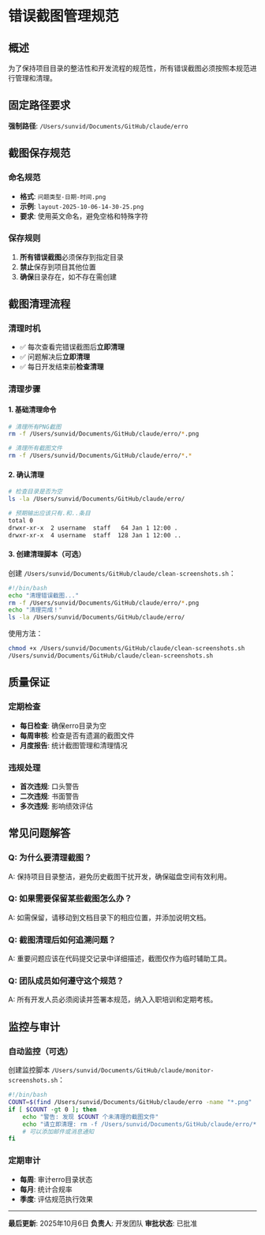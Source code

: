 # 错误截图管理规范

## 概述
为了保持项目目录的整洁性和开发流程的规范性，所有错误截图必须按照本规范进行管理和清理。

## 固定路径要求
**强制路径**: `/Users/sunvid/Documents/GitHub/claude/erro`

## 截图保存规范

### 命名规范
- **格式**: `问题类型-日期-时间.png`
- **示例**: `layout-2025-10-06-14-30-25.png`
- **要求**: 使用英文命名，避免空格和特殊字符

### 保存规则
1. **所有错误截图**必须保存到指定目录
2. **禁止**保存到项目其他位置
3. **确保**目录存在，如不存在需创建

## 截图清理流程

### 清理时机
- ✅ 每次查看完错误截图后**立即清理**
- ✅ 问题解决后**立即清理**
- ✅ 每日开发结束前**检查清理**

### 清理步骤

#### 1. 基础清理命令
```bash
# 清理所有PNG截图
rm -f /Users/sunvid/Documents/GitHub/claude/erro/*.png

# 清理所有截图文件
rm -f /Users/sunvid/Documents/GitHub/claude/erro/*.*
```

#### 2. 确认清理
```bash
# 检查目录是否为空
ls -la /Users/sunvid/Documents/GitHub/claude/erro/

# 预期输出应该只有.和..条目
total 0
drwxr-xr-x  2 username  staff   64 Jan 1 12:00 .
drwxr-xr-x  4 username  staff  128 Jan 1 12:00 ..
```

#### 3. 创建清理脚本（可选）
创建 `/Users/sunvid/Documents/GitHub/claude/clean-screenshots.sh`：
```bash
#!/bin/bash
echo "清理错误截图..."
rm -f /Users/sunvid/Documents/GitHub/claude/erro/*.png
echo "清理完成！"
ls -la /Users/sunvid/Documents/GitHub/claude/erro/
```

使用方法：
```bash
chmod +x /Users/sunvid/Documents/GitHub/claude/clean-screenshots.sh
/Users/sunvid/Documents/GitHub/claude/clean-screenshots.sh
```

## 质量保证

### 定期检查
- **每日检查**: 确保erro目录为空
- **每周审核**: 检查是否有遗漏的截图文件
- **月度报告**: 统计截图管理和清理情况

### 违规处理
- **首次违规**: 口头警告
- **二次违规**: 书面警告
- **多次违规**: 影响绩效评估

## 常见问题解答

### Q: 为什么要清理截图？
A: 保持项目目录整洁，避免历史截图干扰开发，确保磁盘空间有效利用。

### Q: 如果需要保留某些截图怎么办？
A: 如需保留，请移动到文档目录下的相应位置，并添加说明文档。

### Q: 截图清理后如何追溯问题？
A: 重要问题应该在代码提交记录中详细描述，截图仅作为临时辅助工具。

### Q: 团队成员如何遵守这个规范？
A: 所有开发人员必须阅读并签署本规范，纳入入职培训和定期考核。

## 监控与审计

### 自动监控（可选）
创建监控脚本 `/Users/sunvid/Documents/GitHub/claude/monitor-screenshots.sh`：
```bash
#!/bin/bash
COUNT=$(find /Users/sunvid/Documents/GitHub/claude/erro -name "*.png" | wc -l)
if [ $COUNT -gt 0 ]; then
    echo "警告: 发现 $COUNT 个未清理的截图文件"
    echo "请立即清理: rm -f /Users/sunvid/Documents/GitHub/claude/erro/*.png"
    # 可以添加邮件或消息通知
fi
```

### 定期审计
- **每周**: 审计erro目录状态
- **每月**: 统计合规率
- **季度**: 评估规范执行效果

---

**最后更新**: 2025年10月6日
**负责人**: 开发团队
**审批状态**: 已批准